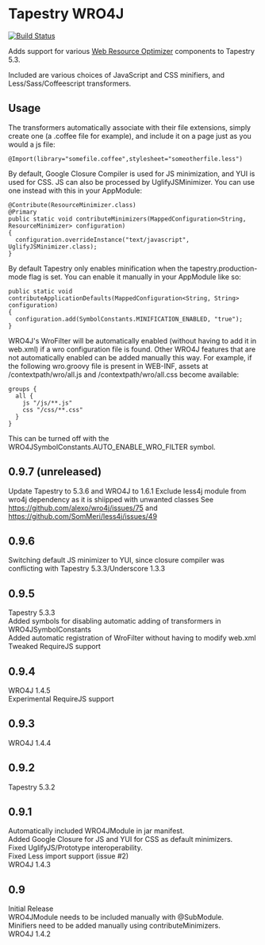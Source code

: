 # Tapestry WRO4J

[![Build Status](http://travis-ci.org/lltyk/tapestry-wro4j.png)](http://travis-ci.org/lltyk/tapestry-wro4j)

Adds support for various
[Web Resource Optimizer](http://code.google.com/p/wro4j/) components to
Tapestry 5.3.

Included are various choices of JavaScript and CSS minifiers, and
Less/Sass/Coffeescript transformers.

## Usage

The transformers automatically associate with their file extensions, simply
create one (a .coffee file for example), and include it on a page just as you
would a js file:

    @Import(library="somefile.coffee",stylesheet="someotherfile.less")

By default, Google Closure Compiler is used for JS minimization, and YUI is
used for CSS. JS can also be processed by UglifyJSMinimizer. You can use one
instead with this in your AppModule:

    @Contribute(ResourceMinimizer.class)
    @Primary
    public static void contributeMinimizers(MappedConfiguration<String, ResourceMinimizer> configuration)
    {
      configuration.overrideInstance("text/javascript", UglifyJSMinimizer.class);
    }

By default Tapestry only enables minification when the tapestry.production-mode
flag is set. You can enable it manually in your AppModule like so:

    public static void contributeApplicationDefaults(MappedConfiguration<String, String> configuration)
    {
      configuration.add(SymbolConstants.MINIFICATION_ENABLED, "true");
    }

WRO4J's WroFilter will be automatically enabled (without having to add it in
web.xml) if a wro configuration file is found. Other WRO4J features that are
not automatically enabled can be added manually this way. For example, if the
following wro.groovy file is present in WEB-INF, assets at
/contextpath/wro/all.js and /contextpath/wro/all.css become available:

    groups {
      all {
        js "/js/**.js"
        css "/css/**.css"
      }
    }
This can be turned off with the WRO4JSymbolConstants.AUTO_ENABLE_WRO_FILTER
symbol.

## 0.9.7 (unreleased)
Update Tapestry to 5.3.6 and WRO4J to 1.6.1
Exclude less4j module from wro4j dependency as it is shiipped with unwanted classes
See https://github.com/alexo/wro4j/issues/75 and https://github.com/SomMeri/less4j/issues/49

## 0.9.6
Switching default JS minimizer to YUI, since closure compiler was conflicting
with Tapestry 5.3.3/Underscore 1.3.3

## 0.9.5
Tapestry 5.3.3  
Added symbols for disabling automatic adding of transformers in WRO4JSymbolConstants  
Added automatic registration of WroFilter without having to modify web.xml  
Tweaked RequireJS support  

## 0.9.4
WRO4J 1.4.5  
Experimental RequireJS support  

## 0.9.3
WRO4J 1.4.4  

## 0.9.2
Tapestry 5.3.2  

## 0.9.1
Automatically included WRO4JModule in jar manifest.  
Added Google Closure for JS and YUI for CSS as default minimizers.  
Fixed UglifyJS/Prototype interoperability.  
Fixed Less import support (issue #2)  
WRO4J 1.4.3  

## 0.9
Initial Release  
WRO4JModule needs to be included manually with @SubModule.  
Minifiers need to be added manually using contributeMinimizers.  
WRO4J 1.4.2  
